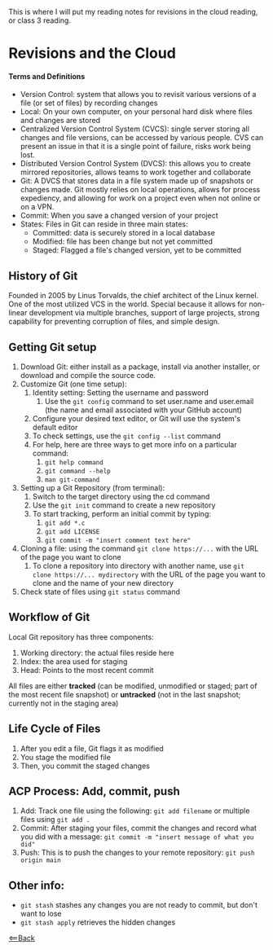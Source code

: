This is where I will put my reading notes for revisions in the cloud reading, or class 3 reading.

# Revisions and the Cloud

#### Terms and Definitions
- Version Control: system that allows you to revisit various versions of a file (or set of files) by recording changes
- Local: On your own computer, on your personal hard disk where files and changes are stored
- Centralized Version Control System (CVCS): single server storing all changes and file versions, can be accessed by various people. CVS can present an issue in that it is a single point of failure, risks work being lost.
- Distributed Version Control System (DVCS): this allows you to create mirrored repositories, allows teams to work together and collaborate
- Git: A DVCS that stores data in a file system made up of snapshots or changes made. Git mostly relies on local operations, allows for process expediency, and allowing for work on a project even when not online or on a VPN. 
- Commit: When you save a changed version of your project
- States: Files in Git can reside in three main states:
  - Committed: data is securely stored in a local database
  - Modified: file has been change but not yet committed
  - Staged: Flagged a file's changed version, yet to be committed

## History of Git
Founded in 2005 by Linus Torvalds, the chief architect of the Linux kernel. 
One of the most utilized VCS in the world.
Special because it allows for non-linear development via  multiple branches, support of large projects, strong capability for preventing corruption of files, and simple design.

## Getting Git setup
1. Download Git: either install as a package, install via another installer, or download and compile the source code.
1. Customize Git (one time setup): 
   1. Identity setting: Setting the username and password
      1. Use the `git config` command to set user.name and user.email (the name and email associated with your GitHub account)
   1. Configure your desired text editor, or Git will use the system's default editor
   1. To check settings, use the `git config --list` command
   1. For help, here are three ways to get more info on a particular command:
      1. `git help command`
      1. `git command --help`
      1. `man git-command`
1. Setting up a Git Repository (from terminal): 
   1. Switch to the target directory using the cd command
   1. Use the `git init` command to create a new repository
   1. To start tracking, perform an initial commit by typing:
      1. `git add *.c`
      1. `git add LICENSE`
      1. `git commit -m "insert comment text here"`
1. Cloning a file: using the command `git clone https://...` with the URL of the page you want to clone
   1. To clone a repository into directory with another name, use `git clone https://... mydirectory` with the URL of the page you want to clone and the name of your new directory
1. Check state of files using `git status` command

## Workflow of Git
Local Git repository has three components:
1. Working directory: the actual files reside here
1. Index: the area used for staging
1. Head: Points to the most recent commit

All files are either **tracked** (can be modified, unmodified or staged; part of the most recent file snapshot) or **untracked** (not in the last snapshot; currently not in the staging area)

## Life Cycle of Files
1. After you edit a file, Git flags it as modified
1. You stage the modified file
1. Then, you commit the staged changes

## **ACP Process**: Add, commit, push
1. Add: Track one file using the following: `git add filename` or multiple files using `git add .`
1. Commit: After staging your files, commit the changes and record what you did with a message: `git commit -m "insert message of what you did"`
1. Push: This is to push the changes to your remote repository: `git push origin main`

## Other info:
- `git stash` stashes any changes you are not ready to commit, but don't want to lose
- `git stash apply` retrieves the hidden changes





[<==Back](README.md)
